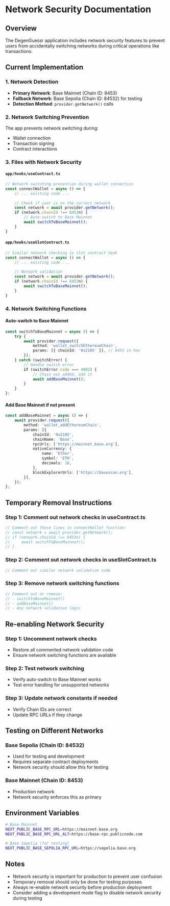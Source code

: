 # Network Security Documentation

## Overview
The DegenGuessr application includes network security features to prevent users from accidentally switching networks during critical operations like transactions.

## Current Implementation

### 1. Network Detection
- **Primary Network**: Base Mainnet (Chain ID: 8453)
- **Fallback Network**: Base Sepolia (Chain ID: 84532) for testing
- **Detection Method**: `provider.getNetwork()` calls

### 2. Network Switching Prevention
The app prevents network switching during:
- Wallet connection
- Transaction signing
- Contract interactions

### 3. Files with Network Security

#### `app/hooks/useContract.ts`
```typescript
// Network switching prevention during wallet connection
const connectWallet = async () => {
    // ... existing code ...
    
    // Check if user is on the correct network
    const network = await provider.getNetwork();
    if (network.chainId !== 8453n) {
        // Auto-switch to Base Mainnet
        await switchToBaseMainnet();
    }
}
```

#### `app/hooks/useSlotContract.ts`
```typescript
// Similar network checking in slot contract hook
const connectWallet = async () => {
    // ... existing code ...
    
    // Network validation
    const network = await provider.getNetwork();
    if (network.chainId !== 8453n) {
        await switchToBaseMainnet();
    }
}
```

### 4. Network Switching Functions

#### Auto-switch to Base Mainnet
```typescript
const switchToBaseMainnet = async () => {
    try {
        await provider.request({
            method: 'wallet_switchEthereumChain',
            params: [{ chainId: '0x2105' }], // 8453 in hex
        });
    } catch (switchError) {
        // Handle switch error
        if (switchError.code === 4902) {
            // Chain not added, add it
            await addBaseMainnet();
        }
    }
};
```

#### Add Base Mainnet if not present
```typescript
const addBaseMainnet = async () => {
    await provider.request({
        method: 'wallet_addEthereumChain',
        params: [{
            chainId: '0x2105',
            chainName: 'Base',
            rpcUrls: ['https://mainnet.base.org'],
            nativeCurrency: {
                name: 'Ether',
                symbol: 'ETH',
                decimals: 18,
            },
            blockExplorerUrls: ['https://basescan.org'],
        }],
    });
};
```

## Temporary Removal Instructions

### Step 1: Comment out network checks in useContract.ts
```typescript
// Comment out these lines in connectWallet function:
// const network = await provider.getNetwork();
// if (network.chainId !== 8453n) {
//     await switchToBaseMainnet();
// }
```

### Step 2: Comment out network checks in useSlotContract.ts
```typescript
// Comment out similar network validation code
```

### Step 3: Remove network switching functions
```typescript
// Comment out or remove:
// - switchToBaseMainnet()
// - addBaseMainnet()
// - Any network validation logic
```

## Re-enabling Network Security

### Step 1: Uncomment network checks
- Restore all commented network validation code
- Ensure network switching functions are available

### Step 2: Test network switching
- Verify auto-switch to Base Mainnet works
- Test error handling for unsupported networks

### Step 3: Update network constants if needed
- Verify Chain IDs are correct
- Update RPC URLs if they change

## Testing on Different Networks

### Base Sepolia (Chain ID: 84532)
- Used for testing and development
- Requires separate contract deployments
- Network security should allow this for testing

### Base Mainnet (Chain ID: 8453)
- Production network
- Network security enforces this as primary

## Environment Variables
```bash
# Base Mainnet
NEXT_PUBLIC_BASE_RPC_URL=https://mainnet.base.org
NEXT_PUBLIC_BASE_RPC_URL_ALT=https://base-rpc.publicnode.com

# Base Sepolia (for testing)
NEXT_PUBLIC_BASE_SEPOLIA_RPC_URL=https://sepolia.base.org
```

## Notes
- Network security is important for production to prevent user confusion
- Temporary removal should only be done for testing purposes
- Always re-enable network security before production deployment
- Consider adding a development mode flag to disable network security during testing
